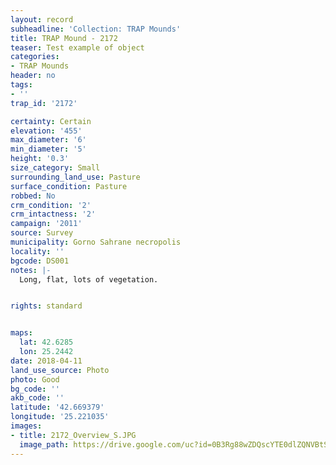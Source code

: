 ```yaml
---
layout: record
subheadline: 'Collection: TRAP Mounds'
title: TRAP Mound - 2172
teaser: Test example of object
categories:
- TRAP Mounds
header: no
tags:
- ''
trap_id: '2172'

certainty: Certain
elevation: '455'
max_diameter: '6'
min_diameter: '5'
height: '0.3'
size_category: Small
surrounding_land_use: Pasture
surface_condition: Pasture
robbed: No
crm_condition: '2'
crm_intactness: '2'
campaign: '2011'
source: Survey
municipality: Gorno Sahrane necropolis
locality: ''
bgcode: DS001
notes: |-
  Long, flat, lots of vegetation.


rights: standard


maps:
  lat: 42.6285
  lon: 25.2442
date: 2018-04-11
land_use_source: Photo
photo: Good
bg_code: ''
akb_code: ''
latitude: '42.669379'
longitude: '25.221035'
images:
- title: 2172_Overview_S.JPG
  image_path: https://drive.google.com/uc?id=0B3Rg88wZDQscYTE0dlZQNVBtSG8
---
```

